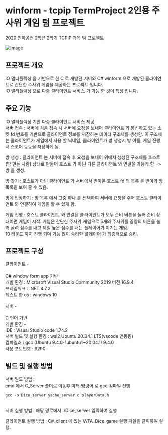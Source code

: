 # winform - tcpip TermProject 2인용 주사위 게임 텀 프로젝트 
2020 인하공전 2학년 2학기 TCPIP 과목 텀 프로젝트

![image](https://user-images.githubusercontent.com/53043464/210517364-a3ef0137-ab5b-4721-8cd8-7d4a235d6c5a.png)

## 프로젝트 개요
IO 멀티플렉싱 을 기반으로 한 C 로 개발된 서버와 C# winform 으로 개발된 클라이언트로 간단한 주사위 게임을 제공하는 프로젝트 입니다.<br>
IO 멀티플랙싱 으로 다중 클라이언트 서비스 가 가능 한 것이 특징 입니다.

## 주요 기능
IO 멀티플렉싱 기반 다중 클라이언트 서비스 제공<br>
서버 접속 : 서버에 처음 접속 시 서버에 요청을 보내어 클라이언트 와 통신하고 있는 소켓 fd 번호를 기반으로 클라이언트 정보를 저장하는 데이터 구조체를 생성함. 이 구조체는 클라이언트가 게임에서 사용 할 닉네임, 클라이언트가 방 생성시 방 이름, 게임 진행시 스코어 등등을 저장하게 됨.<br>

방 생성 : 클라이언트 는 서버에 접속 후 요청을 보내어 위에서 생성된 구조체를 호스트(방 만든 사람) 상태로 만들어 호스트 가 아닌 다른 클라이언트 와 연결을 가능케 함 => 방 을 생성.<br>

방 찾기 : 호스트가 아닌 클라이언트 가 서버에서 받아온 호스트 fd 의 목록 을 받아와 방 목록을 보여 줄 수 있음.<br>

방에 입장하기 : 방 목록 에서 그중 하나 를 선택하여 서버에 요청을 주어 호스트 클라이언트 와 연결하여 게임을 할 수 있게 함.<br>

게임 진행 : 호스트 클라이언트 와 연결된 클라이언트가 모두 준비 버튼을 눌러 준비 상태이면 게임이 시작. 게임은 간단한 주사위 게임으로 5개의 주사위를 중앙의 버튼을 눌러 굴려 점수를 내고 제일 높은 점수를 내는 플레이어가 이기는 게임.<br>
10 라운드 까지 진행 되며 가능 많이 승리한 플레이어 가 최종적으로 승리.<br>

## 프로젝트 구성
클라이언트 -<br><br>
C# window form app 기반<br>
개발 환경 : Microsoft Visual Studio Community 2019 버전 16.9.4<br>
프레임워크 : .NET 4.7.2<br>
테스트 한 os : windows 10<br>
<br>
서버 -<br><br>
C 언어 기반<br>
개발 환경 - <br>
IDE : Visual Studio code 1.74.2<br>
서버 빌드 및 실행 환경 : wsl2 Ubuntu 20.04.1 LTS(vscode  연동됨)<br>
컴파일러 : gcc (Ubuntu 9.4.0-1ubuntu1~20.04.1) 9.4.0<br>
사용 포트번호 : 9290

## 빌드 및 실행 방법
서버 빌드 방법 : <br>
cmd 에서 C_Server 폴더로 이동후 아래 명령어 로 gcc 컴파일 진행<br>
```
gcc -o Dice_server yache_server.c playerData.h
```
<br>
서버 실행 방법 : 해당 경로에서 ./Dice_server 입력하여 실행<br>

클라이언트 실행 방법 : C#_client 에 있는 WFA_Dice_game 실행 파일을 클릭하여 실행.<br>




